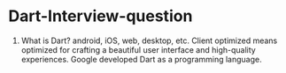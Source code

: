 # Dart-Interview-question

1. What is Dart?
  android, iOS, web, desktop, etc. Client optimized means optimized for crafting a beautiful user interface and high-quality experiences. 
Google developed Dart as a programming language.
    
